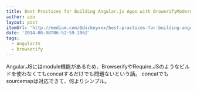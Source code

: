 ```yaml
---
title: Best Practices for Building Angular.js Apps with BrowerifyModern Web
author: azu
layout: post
itemUrl: 'http://medium.com/@dickeyxxx/best-practices-for-building-angular-js-apps-266c1a4a6917'
date: '2014-08-08T06:52:59.206Z'
tags:
  - AngularJS
  - browserify
---
```

Angular.JSにはmodule機能があるため、BrowserifyやRequire.JSのようなビルドを使わなくてもconcatするだけでも問題ないという話。
concatでもsourcemapは対応できて、何よりシンプル。
